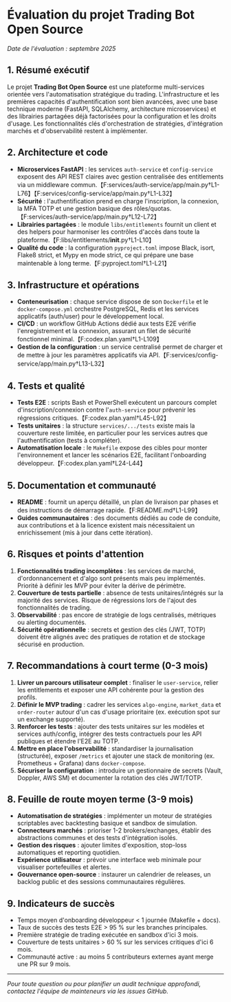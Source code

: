 # Évaluation du projet Trading Bot Open Source

_Date de l'évaluation : septembre 2025_

## 1. Résumé exécutif

Le projet **Trading Bot Open Source** est une plateforme multi-services orientée vers l'automatisation
stratégique du trading. L'infrastructure et les premières capacités d'authentification sont bien
avancées, avec une base technique moderne (FastAPI, SQLAlchemy, architecture microservices) et des
librairies partagées déjà factorisées pour la configuration et les droits d'usage. Les fonctionnalités
clés d'orchestration de stratégies, d'intégration marchés et d'observabilité restent à implémenter.

## 2. Architecture et code

- **Microservices FastAPI** : les services `auth-service` et `config-service` exposent des API REST
  claires avec gestion centralisée des entitlements via un middleware commun.【F:services/auth-service/app/main.py†L1-L76】【F:services/config-service/app/main.py†L1-L32】
- **Sécurité** : l'authentification prend en charge l'inscription, la connexion, la MFA TOTP et une
  gestion basique des rôles/quotas.【F:services/auth-service/app/main.py†L12-L72】
- **Librairies partagées** : le module `libs/entitlements` fournit un client et des helpers pour
  harmoniser les contrôles d'accès dans toute la plateforme.【F:libs/entitlements/__init__.py†L1-L10】
- **Qualité du code** : la configuration `pyproject.toml` impose Black, isort, Flake8 strict, et Mypy
  en mode strict, ce qui prépare une base maintenable à long terme.【F:pyproject.toml†L1-L21】

## 3. Infrastructure et opérations

- **Conteneurisation** : chaque service dispose de son `Dockerfile` et le `docker-compose.yml`
  orchestre PostgreSQL, Redis et les services applicatifs (auth/user) pour le développement local.
- **CI/CD** : un workflow GitHub Actions dédié aux tests E2E vérifie l'enregistrement et la connexion,
  assurant un filet de sécurité fonctionnel minimal.【F:codex.plan.yaml†L1-L109】
- **Gestion de la configuration** : un service centralisé permet de charger et de mettre à jour les
  paramètres applicatifs via API.【F:services/config-service/app/main.py†L13-L32】

## 4. Tests et qualité

- **Tests E2E** : scripts Bash et PowerShell exécutent un parcours complet d'inscription/connexion
  contre l'`auth-service` pour prévenir les régressions critiques.【F:codex.plan.yaml†L45-L92】
- **Tests unitaires** : la structure `services/.../tests` existe mais la couverture reste limitée, en
  particulier pour les services autres que l'authentification (tests à compléter).
- **Automatisation locale** : le `Makefile` expose des cibles pour monter l'environnement et lancer les
  scénarios E2E, facilitant l'onboarding développeur.【F:codex.plan.yaml†L24-L44】

## 5. Documentation et communauté

- **README** : fournit un aperçu détaillé, un plan de livraison par phases et des instructions de
  démarrage rapide.【F:README.md†L1-L99】
- **Guides communautaires** : des documents dédiés au code de conduite, aux contributions et à la
  licence existent mais nécessitaient un enrichissement (mis à jour dans cette itération).

## 6. Risques et points d'attention

1. **Fonctionnalités trading incomplètes** : les services de marché, d'ordonnancement et d'algo sont
   présents mais peu implémentés. Priorité à définir les MVP pour éviter la dérive de périmètre.
2. **Couverture de tests partielle** : absence de tests unitaires/intégrés sur la majorité des services.
   Risque de régressions lors de l'ajout des fonctionnalités de trading.
3. **Observabilité** : pas encore de stratégie de logs centralisés, métriques ou alerting documentés.
4. **Sécurité opérationnelle** : secrets et gestion des clés (JWT, TOTP) doivent être alignés avec des
   pratiques de rotation et de stockage sécurisé en production.

## 7. Recommandations à court terme (0-3 mois)

1. **Livrer un parcours utilisateur complet** : finaliser le `user-service`, relier les entitlements et
   exposer une API cohérente pour la gestion des profils.
2. **Définir le MVP trading** : cadrer les services `algo-engine`, `market_data` et `order-router`
   autour d'un cas d'usage prioritaire (ex. exécution spot sur un exchange supporté).
3. **Renforcer les tests** : ajouter des tests unitaires sur les modèles et services auth/config,
   intégrer des tests contractuels pour les API publiques et étendre l'E2E au TOTP.
4. **Mettre en place l'observabilité** : standardiser la journalisation (structurée), exposer `/metrics`
   et ajouter une stack de monitoring (ex. Prometheus + Grafana) dans `docker-compose`.
5. **Sécuriser la configuration** : introduire un gestionnaire de secrets (Vault, Doppler, AWS SM) et
   documenter la rotation des clés JWT/TOTP.

## 8. Feuille de route moyen terme (3-9 mois)

- **Automatisation de stratégies** : implémenter un moteur de stratégies scriptables avec backtesting
  basique et sandbox de simulation.
- **Connecteurs marchés** : prioriser 1-2 brokers/exchanges, établir des abstractions communes et des
  tests d'intégration isolés.
- **Gestion des risques** : ajouter limites d'exposition, stop-loss automatiques et reporting quotidien.
- **Expérience utilisateur** : prévoir une interface web minimale pour visualiser portefeuilles et
  alertes.
- **Gouvernance open-source** : instaurer un calendrier de releases, un backlog public et des sessions
  communautaires régulières.

## 9. Indicateurs de succès

- Temps moyen d'onboarding développeur < 1 journée (Makefile + docs).
- Taux de succès des tests E2E > 95 % sur les branches principales.
- Première stratégie de trading exécutée en sandbox d'ici 3 mois.
- Couverture de tests unitaires > 60 % sur les services critiques d'ici 6 mois.
- Communauté active : au moins 5 contributeurs externes ayant merge une PR sur 9 mois.

---

_Pour toute question ou pour planifier un audit technique approfondi, contactez l'équipe de
mainteneurs via les issues GitHub._
